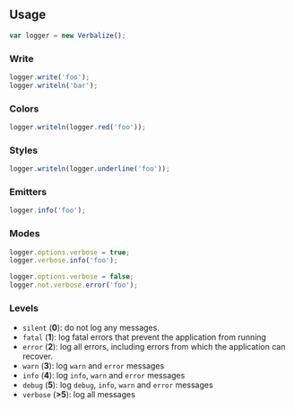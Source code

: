 ## Usage

```js
var logger = new Verbalize();
```

### Write

```js
logger.write('foo');
logger.writeln('bar');
```

### Colors

```js
logger.writeln(logger.red('foo'));
```

### Styles

```js
logger.writeln(logger.underline('foo'));
```

### Emitters

```js
logger.info('foo');
```

### Modes

```js
logger.options.verbose = true;
logger.verbose.info('foo');
```

```js
logger.options.verbose = false;
logger.not.verbose.error('foo');
```

### Levels

 * `silent` (**0**): do not log any messages.
 * `fatal` (**1**): log fatal errors that prevent the application from running
 * `error` (**2**): log all errors, including errors from which the application can recover.
 * `warn` (**3**): log `warn` and `error` messages
 * `info` (**4**): log `info`, `warn` and `error` messages
 * `debug` (**5**): log `debug`, `info`, `warn` and `error` messages
 * `verbose` (**>5**): log all messages
